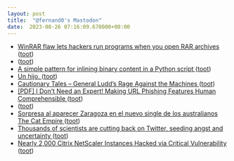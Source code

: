 ```yaml
---
layout: post
title:  "@fernand0's Mastodon"
date:  2023-08-26 07:16:09.670000+00:00
---
```

*  [WinRAR flaw lets hackers run programs when you open RAR archives ](https://www.bleepingcomputer.com/news/security/winrar-flaw-lets-hackers-run-programs-when-you-open-rar-archives) ([toot](https://mastodon.social/@fernand0/110954687343379354))
*  [ ](https://mastodon.social/users/fernand0/statuses/110954330851316423/activity) ([toot](https://mastodon.social/users/fernand0/statuses/110954330851316423/activity))
*  [A simple pattern for inlining binary content in a Python script ](https://til.simonwillison.net/python/inlining-binary-dat) ([toot](https://mastodon.social/@fernand0/110951495591140046))
*  [Un hijo. ](https://avecesunafoto.wordpress.com/2023/08/25/un-hijo-6) ([toot](https://mastodon.social/@fernand0/110951332244980251))
*  [Cautionary Tales – General Ludd’s Rage Against the Machines ](https://timharford.com/2023/08/cautionary-tales-the-assassin-and-the-machine) ([toot](https://mastodon.social/@fernand0/110951198625829048))
*  [[PDF] I Don’t Need an Expert! Making URL Phishing Features Human Comprehensible   ](https://groups.inf.ed.ac.uk/tulips/papers/althobaiti2021chi.pdf) ([toot](https://mastodon.social/@fernand0/110951021669338367))
*  [ ](https://mastodon.social/users/fernand0/statuses/110950843772194149/activity) ([toot](https://mastodon.social/users/fernand0/statuses/110950843772194149/activity))
*  [Sorpresa al aparecer Zaragoza en el nuevo single de los australianos The Cat Empire ](https://www.aragonmusical.com/2023/08/sorpresa-al-aparecer-zaragoza-en-el-nuevo-single-de-los-australianos-the-cat-empire) ([toot](https://mastodon.social/@fernand0/110950736589274391))
*  [Thousands of scientists are cutting back on Twitter, seeding angst and uncertainty ](https://www.nature.com/articles/d41586-023-02554-) ([toot](https://mastodon.social/@fernand0/110950547534116931))
*  [Nearly 2,000 Citrix NetScaler Instances Hacked via Critical Vulnerability ](https://thehackernews.com/2023/08/nearly-2000-citrix-netscaler-instances.htm) ([toot](https://mastodon.social/@fernand0/110950317435907526))
